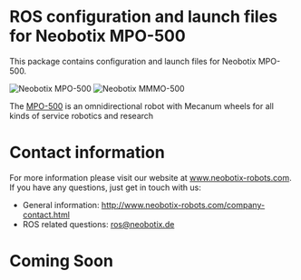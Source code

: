 # ROS configuration and launch files for Neobotix MPO-500

This package contains configuration and launch files for Neobotix MPO-500.

![Neobotix MPO-500](http://www.neobotix-roboter.de/fileadmin/_processed_/a/1/csm_Mecanum-Roboter-MPO-500-Hauptansicht_d84bcd2932.jpg) ![Neobotix MMMO-500](http://www.neobotix-roboter.de/fileadmin/_processed_/2/1/csm_MMO-500-UR10-Main_8682e85e32.jpg)

The [MPO-500](http://www.neobotix-robots.com/mecanum-robot-mpo-500.html) is an omnidirectional robot with Mecanum wheels for all kinds of service robotics and research

# Contact information

For more information please visit our website at www.neobotix-robots.com. 
If you have any questions, just get in touch with us:
* General information: http://www.neobotix-robots.com/company-contact.html
* ROS related questions: ros@neobotix.de

# Coming Soon


